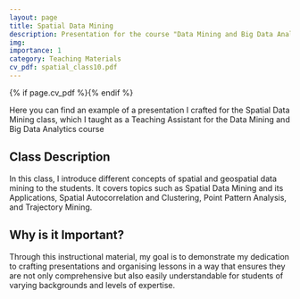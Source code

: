 ```yaml
---
layout: page
title: Spatial Data Mining
description: Presentation for the course "Data Mining and Big Data Analytics"
img: 
importance: 1
category: Teaching Materials
cv_pdf: spatial_class10.pdf
---
```


{% if page.cv_pdf %}<a href="{{ page.cv_pdf | prepend: 'assets/pdf/' | relative_url}}" target="_blank" rel="noopener noreferrer" class="float-right"><i class="fas fa-file-pdf" style="font-size: 48px;"></i></a>{% endif %}

Here you can find an example of a presentation I crafted for the Spatial Data Mining class, which I taught as a Teaching Assistant for the Data Mining and Big Data Analytics course

## Class Description

In this class, I introduce different concepts of spatial and geospatial data mining to the students. It covers topics such as Spatial Data Mining and its Applications, Spatial Autocorrelation and Clustering, Point Pattern Analysis, and Trajectory Mining.

## Why is it Important?

Through this instructional material, my goal is to demonstrate my dedication to crafting presentations and organising lessons in a way that ensures they are not only comprehensive but also easily understandable for students of varying backgrounds and levels of expertise.


